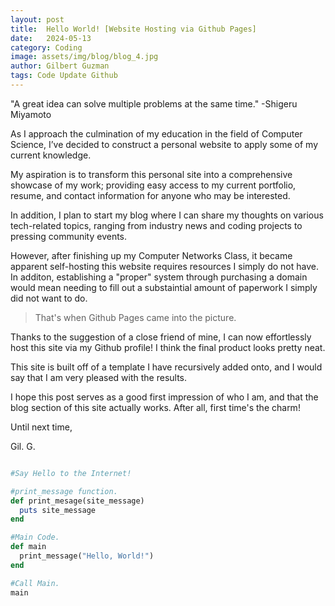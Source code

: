 ```yaml
---
layout: post
title:  Hello World! [Website Hosting via Github Pages]
date:   2024-05-13
category: Coding
image: assets/img/blog/blog_4.jpg
author: Gilbert Guzman
tags: Code Update Github
---
```


"A great idea can solve multiple problems at the same time."
-Shigeru Miyamoto

As I approach the culmination of my education in the field of Computer Science, I’ve decided to construct a personal website to apply some of my current knowledge.

My aspiration is to transform this personal site into a comprehensive showcase of my work; providing easy access to my current portfolio, resume, and contact information for anyone who may be interested.

In addition, I plan to start my blog where I can share my thoughts on various tech-related topics, ranging from industry news and coding projects to pressing community events.

However, after finishing up my Computer Networks Class, it became apparent self-hosting this website requires resources I simply do not have. In additon, establishing a "proper" system through purchasing a domain would mean needing to fill out a substaintial amount of paperwork I simply did not want to do.

> That's when Github Pages came into the picture.

Thanks to the suggestion of a close friend of mine, I can now effortlessly host this site via my Github profile! I think the final product looks pretty neat. 

This site is built off of a template I have recursively added onto, and I would say that I am very pleased with the results. 

I hope this post serves as a good first impression of who I am, and that the blog section of this site actually works. After all, first time's the charm!

Until next time,

Gil. G.


```ruby

#Say Hello to the Internet!

#print_message function.
def print_mesage(site_message)
  puts site_message
end

#Main Code.
def main
  print_message("Hello, World!")
end

#Call Main.
main
```
